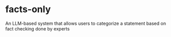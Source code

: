 # facts-only
An LLM-based system that allows users to categorize a statement based on fact checking done by experts
